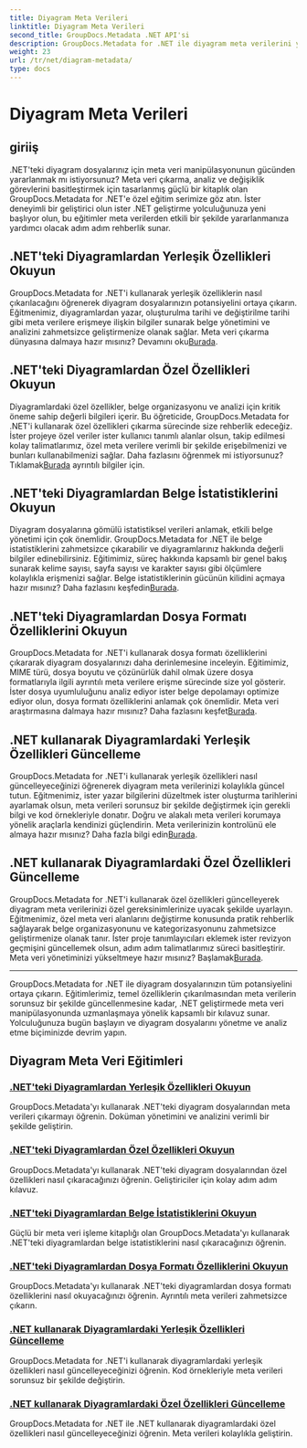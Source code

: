 ```yaml
---
title: Diyagram Meta Verileri
linktitle: Diyagram Meta Verileri
second_title: GroupDocs.Metadata .NET API'si
description: GroupDocs.Metadata for .NET ile diyagram meta verilerini yönetmeye ilişkin kapsamlı eğitimleri keşfedin. Özellikleri zahmetsizce çıkarın, güncelleyin ve analiz edin.
weight: 23
url: /tr/net/diagram-metadata/
type: docs
---
```

# Diyagram Meta Verileri

## giriiş

.NET'teki diyagram dosyalarınız için meta veri manipülasyonunun gücünden yararlanmak mı istiyorsunuz? Meta veri çıkarma, analiz ve değişiklik görevlerini basitleştirmek için tasarlanmış güçlü bir kitaplık olan GroupDocs.Metadata for .NET'e özel eğitim serimize göz atın. İster deneyimli bir geliştirici olun ister .NET geliştirme yolculuğunuza yeni başlıyor olun, bu eğitimler meta verilerden etkili bir şekilde yararlanmanıza yardımcı olacak adım adım rehberlik sunar.

## .NET'teki Diyagramlardan Yerleşik Özellikleri Okuyun

 GroupDocs.Metadata for .NET'i kullanarak yerleşik özelliklerin nasıl çıkarılacağını öğrenerek diyagram dosyalarınızın potansiyelini ortaya çıkarın. Eğitmenimiz, diyagramlardan yazar, oluşturulma tarihi ve değiştirilme tarihi gibi meta verilere erişmeye ilişkin bilgiler sunarak belge yönetimini ve analizini zahmetsizce geliştirmenize olanak sağlar. Meta veri çıkarma dünyasına dalmaya hazır mısınız? Devamını oku[Burada](./read-built-in-properties-diagrams/).

## .NET'teki Diyagramlardan Özel Özellikleri Okuyun

Diyagramlardaki özel özellikler, belge organizasyonu ve analizi için kritik öneme sahip değerli bilgileri içerir. Bu öğreticide, GroupDocs.Metadata for .NET'i kullanarak özel özellikleri çıkarma sürecinde size rehberlik edeceğiz. İster projeye özel veriler ister kullanıcı tanımlı alanlar olsun, takip edilmesi kolay talimatlarımız, özel meta verilere verimli bir şekilde erişebilmenizi ve bunları kullanabilmenizi sağlar. Daha fazlasını öğrenmek mi istiyorsunuz? Tıklamak[Burada](./read-custom-properties-diagrams/) ayrıntılı bilgiler için.

## .NET'teki Diyagramlardan Belge İstatistiklerini Okuyun

 Diyagram dosyalarına gömülü istatistiksel verileri anlamak, etkili belge yönetimi için çok önemlidir. GroupDocs.Metadata for .NET ile belge istatistiklerini zahmetsizce çıkarabilir ve diyagramlarınız hakkında değerli bilgiler edinebilirsiniz. Eğitimimiz, süreç hakkında kapsamlı bir genel bakış sunarak kelime sayısı, sayfa sayısı ve karakter sayısı gibi ölçümlere kolaylıkla erişmenizi sağlar. Belge istatistiklerinin gücünün kilidini açmaya hazır mısınız? Daha fazlasını keşfedin[Burada](./read-document-statistics-diagrams/).

## .NET'teki Diyagramlardan Dosya Formatı Özelliklerini Okuyun

GroupDocs.Metadata for .NET'i kullanarak dosya formatı özelliklerini çıkararak diyagram dosyalarınızı daha derinlemesine inceleyin. Eğitimimiz, MIME türü, dosya boyutu ve çözünürlük dahil olmak üzere dosya formatlarıyla ilgili ayrıntılı meta verilere erişme sürecinde size yol gösterir. İster dosya uyumluluğunu analiz ediyor ister belge depolamayı optimize ediyor olun, dosya formatı özelliklerini anlamak çok önemlidir. Meta veri araştırmasına dalmaya hazır mısınız? Daha fazlasını keşfet[Burada](./read-file-format-properties-diagrams/).

## .NET kullanarak Diyagramlardaki Yerleşik Özellikleri Güncelleme

 GroupDocs.Metadata for .NET'i kullanarak yerleşik özellikleri nasıl güncelleyeceğinizi öğrenerek diyagram meta verilerinizi kolaylıkla güncel tutun. Eğitmenimiz, ister yazar bilgilerini düzeltmek ister oluşturma tarihlerini ayarlamak olsun, meta verileri sorunsuz bir şekilde değiştirmek için gerekli bilgi ve kod örnekleriyle donatır. Doğru ve alakalı meta verileri korumaya yönelik araçlarla kendinizi güçlendirin. Meta verilerinizin kontrolünü ele almaya hazır mısınız? Daha fazla bilgi edin[Burada](./update-built-in-properties-diagrams/).

## .NET kullanarak Diyagramlardaki Özel Özellikleri Güncelleme

GroupDocs.Metadata for .NET'i kullanarak özel özellikleri güncelleyerek diyagram meta verilerinizi özel gereksinimlerinize uyacak şekilde uyarlayın. Eğitmenimiz, özel meta veri alanlarını değiştirme konusunda pratik rehberlik sağlayarak belge organizasyonunu ve kategorizasyonunu zahmetsizce geliştirmenize olanak tanır. İster proje tanımlayıcıları eklemek ister revizyon geçmişini güncellemek olsun, adım adım talimatlarımız süreci basitleştirir. Meta veri yönetiminizi yükseltmeye hazır mısınız? Başlamak[Burada](./update-custom-properties-diagrams/).

----

GroupDocs.Metadata for .NET ile diyagram dosyalarınızın tüm potansiyelini ortaya çıkarın. Eğitimlerimiz, temel özelliklerin çıkarılmasından meta verilerin sorunsuz bir şekilde güncellenmesine kadar, .NET geliştirmede meta veri manipülasyonunda uzmanlaşmaya yönelik kapsamlı bir kılavuz sunar. Yolculuğunuza bugün başlayın ve diyagram dosyalarını yönetme ve analiz etme biçiminizde devrim yapın.
## Diyagram Meta Veri Eğitimleri
### [.NET'teki Diyagramlardan Yerleşik Özellikleri Okuyun](./read-built-in-properties-diagrams/)
GroupDocs.Metadata'yı kullanarak .NET'teki diyagram dosyalarından meta verileri çıkarmayı öğrenin. Doküman yönetimini ve analizini verimli bir şekilde geliştirin.
### [.NET'teki Diyagramlardan Özel Özellikleri Okuyun](./read-custom-properties-diagrams/)
GroupDocs.Metadata'yı kullanarak .NET'teki diyagram dosyalarından özel özellikleri nasıl çıkaracağınızı öğrenin. Geliştiriciler için kolay adım adım kılavuz.
### [.NET'teki Diyagramlardan Belge İstatistiklerini Okuyun](./read-document-statistics-diagrams/)
Güçlü bir meta veri işleme kitaplığı olan GroupDocs.Metadata'yı kullanarak .NET'teki diyagramlardan belge istatistiklerini nasıl çıkaracağınızı öğrenin.
### [.NET'teki Diyagramlardan Dosya Formatı Özelliklerini Okuyun](./read-file-format-properties-diagrams/)
GroupDocs.Metadata'yı kullanarak .NET'teki diyagramlardan dosya formatı özelliklerini nasıl okuyacağınızı öğrenin. Ayrıntılı meta verileri zahmetsizce çıkarın.
### [.NET kullanarak Diyagramlardaki Yerleşik Özellikleri Güncelleme](./update-built-in-properties-diagrams/)
GroupDocs.Metadata for .NET'i kullanarak diyagramlardaki yerleşik özellikleri nasıl güncelleyeceğinizi öğrenin. Kod örnekleriyle meta verileri sorunsuz bir şekilde değiştirin.
### [.NET kullanarak Diyagramlardaki Özel Özellikleri Güncelleme](./update-custom-properties-diagrams/)
GroupDocs.Metadata for .NET ile .NET kullanarak diyagramlardaki özel özellikleri nasıl güncelleyeceğinizi öğrenin. Meta verileri kolaylıkla geliştirin.